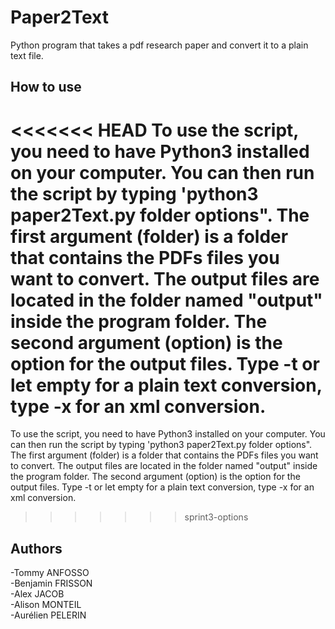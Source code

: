 # Paper2Text
Python program that takes a pdf research paper and convert it to a plain text file.

## How to use
<<<<<<< HEAD
To use the script, you need to have Python3 installed on your computer. You can then run the script by typing 'python3 paper2Text.py folder options". The first argument (folder) is a folder that contains the PDFs files you want to convert. The output files are located in the folder named "output" inside the program folder. The second argument (option) is the option for the output files. Type -t or let empty for a plain text conversion, type -x for an xml conversion.
=======
To use the script, you need to have Python3 installed on your computer. You can then run the script by typing 'python3 paper2Text.py folder options". The first argument (folder) is a folder that contains the PDFs files you want to convert. The output files are located in the folder named "output" inside the program folder. The second argument (option) is the option for the output files. Type -t or let empty for a plain text conversion, type -x for an xml conversion.  
>>>>>>> sprint3-options

## Authors
-Tommy ANFOSSO  
-Benjamin FRISSON  
-Alex JACOB  
-Alison MONTEIL  
-Aurélien PELERIN  
